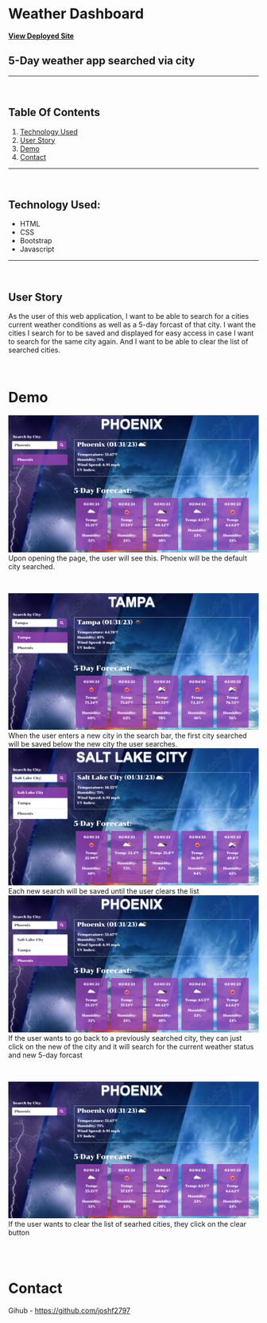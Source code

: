 # Weather Dashboard

**[View Deployed Site](https://joshf2797.github.io/weatherDashboard/)**

## 5-Day weather app searched via city

---

<br>

## Table Of Contents

1. [Technology Used](#technology-used)
2. [User Story](#user-story)
3. [Demo](#oil-tracker-feature)
4. [Contact](#electric-vehicle-charge-locator)

---

<br>

## Technology Used:

- HTML
- CSS
- Bootstrap
- Javascript

---

<br>

## User Story

As the user of this web application, I want to be able to search for a cities current weather conditions as well as a 5-day forcast of that city. I want the cities I search for to be saved and displayed for easy access in case I want to search for the same city again. And I want to be able to clear the list of searched cities.

<br>

# Demo

![Opening Page](assets/pics/Screenshot3.png)
Upon opening the page, the user will see this. Phoenix will be the default city searched.

<br>

![New Search](assets/pics/Screenshot4.png)
When the user enters a new city in the search bar, the first city searched will be saved below the new city the user searches.
![More Searches](assets/pics/Screenshot5.png)
Each new search will be saved until the user clears the list
![Previous Search](assets/pics/Screenshot6.png)
If the user wants to go back to a previously searched city, they can just click on the new of the city and it will search for the current weather status and new 5-day forcast

<br>

![Clear Search](assets/pics/Screenshot7.png)
If the user wants to clear the list of searhed cities, they click on the clear button

<br><br>

# Contact

Gihub - https://github.com/joshf2797
